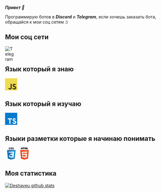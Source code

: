 
***Привет 👋***

Программирую ботов в ***Discord*** и ***Telegram***, если хочешь заказать бота, обращайся к мои соц сетям :)


## **Мои соц сети**
<a href="https://t.me/deshaveu">
  <img align="left" alt="Telegram" width="31px" src="https://raw.githubusercontent.com/perssBest/perssBest/master/assets/telegram.svg" />
</a>

 
<br><br>

## **Язык который я знаю**

<img height="40" src="https://raw.githubusercontent.com/github/explore/80688e429a7d4ef2fca1e82350fe8e3517d3494d/topics/javascript/javascript.png">

## **Язык который я изучаю**

<img height="40" src="https://raw.githubusercontent.com/github/explore/80688e429a7d4ef2fca1e82350fe8e3517d3494d/topics/typescript/typescript.png">

## **Языки разметки которые я начинаю понимать**

<img height="40" src="https://raw.githubusercontent.com/github/explore/80688e429a7d4ef2fca1e82350fe8e3517d3494d/topics/css/css.png"> <img height="40" src="https://raw.githubusercontent.com/github/explore/80688e429a7d4ef2fca1e82350fe8e3517d3494d/topics/html/html.png">

## **Моя статистика**
<a href="https://github.com/Deshaveu">
  <img align="center" src="https://github-readme-stats.anuraghazra1.vercel.app/api?username=Deshaveu&show_icons=true&include_all_commits=true&theme=dark" alt="Deshaveu github stats" />
 
<br><br>

